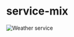 # service-mix
![Weather service](https://github.com/CHvvmu/service-mix/assets/96997574/053855f1-9555-4163-89e8-c2cc60bcf522)

